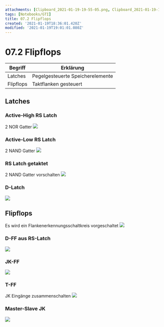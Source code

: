 ```yaml
---
attachments: [Clipboard_2021-01-19-19-55-05.png, Clipboard_2021-01-19-19-55-19.png, Clipboard_2021-01-19-19-55-26.png, Clipboard_2021-01-19-19-55-53.png, Clipboard_2021-01-19-19-56-49.png, Clipboard_2021-01-19-19-59-25.png, Clipboard_2021-01-19-20-00-07.png, Clipboard_2021-01-19-20-00-27.png, Clipboard_2021-01-19-20-00-28.png, Clipboard_2021-01-19-20-01-01.png]
tags: [Notebooks/GTI]
title: 07.2 Flipflops
created: '2021-01-19T18:36:01.420Z'
modified: '2021-01-19T19:01:01.080Z'
---
```


# 07.2 Flipflops
Begriff | Erklärung
--- | ---
Latches | Pegelgesteuerte Speicherelemente
Flipflops | Taktflanken gesteuert
## Latches
### Active-High RS Latch
2 NOR Gatter
![](@attachment/Clipboard_2021-01-19-19-55-26.png)
### Active-Low RS Latch
2 NAND Gatter
![](@attachment/Clipboard_2021-01-19-19-55-19.png)
### RS Latch getaktet
2 NAND Gatter vorschalten
![](@attachment/Clipboard_2021-01-19-19-55-05.png)
### D-Latch
![](@attachment/Clipboard_2021-01-19-19-55-53.png)
## Flipflops
Es wird ein Flankenerkennungsschaltkreis vorgeschaltet
![](@attachment/Clipboard_2021-01-19-19-56-49.png)
### D-FF aus RS-Latch
![](@attachment/Clipboard_2021-01-19-19-59-25.png)
### JK-FF
![](@attachment/Clipboard_2021-01-19-20-00-07.png)
### T-FF
JK Eingänge zusammenschalten
![](@attachment/Clipboard_2021-01-19-20-00-28.png)
### Master-Slave JK
![](@attachment/Clipboard_2021-01-19-20-01-01.png)

